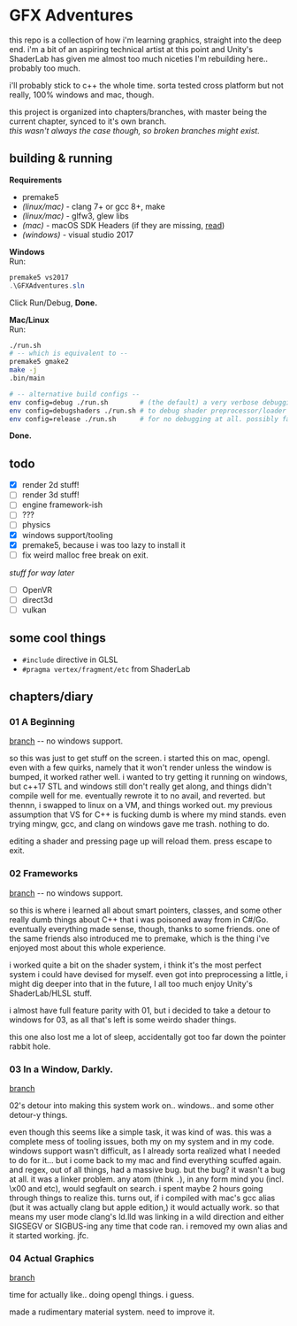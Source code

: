 # GFX Adventures

this repo is a collection of how i'm learning graphics, straight into the deep end. i'm a bit of an aspiring technical artist at this point and Unity's ShaderLab has given me almost too much niceties I'm rebuilding here.. probably too much.

i'll probably stick to c++ the whole time. sorta tested cross platform but not really, 100% windows and mac, though.

this project is organized into chapters/branches, with master being the current chapter, synced to it's own branch.  
*this wasn't always the case though, so broken branches might exist.*

## building & running

**Requirements**
- premake5
- *(linux/mac)* - clang 7+ or gcc 8+, make
- *(linux/mac)* - glfw3, glew libs
- *(mac)* - macOS SDK Headers (if they are missing, [read](https://donatstudios.com/MojaveMissingHeaderFiles))
- *(windows)* - visual studio 2017

**Windows**  
Run:
```ps1
premake5 vs2017
.\GFXAdventures.sln
```
Click Run/Debug, **Done.**

**Mac/Linux**  
Run:
```bash
./run.sh
# -- which is equivalent to --
premake5 gmake2
make -j
.bin/main

# -- alternative build configs --
env config=debug ./run.sh        # (the default) a very verbose debugging mode w/ symbols.
env config=debugshaders ./run.sh # to debug shader preprocessor/loader internals as well
env config=release ./run.sh      # for no debugging at all. possibly faster.
```
**Done.**

## todo

- [x] render 2d stuff!
- [ ] render 3d stuff!
- [ ] engine framework-ish
- [ ] ???
- [ ] physics
- [x] windows support/tooling
- [x] premake5, because i was too lazy to install it
- [ ] fix weird malloc free break on exit.

*stuff for way later*

- [ ] OpenVR
- [ ] direct3d
- [ ] vulkan

## some cool things

- `#include` directive in GLSL
- `#pragma vertex/fragment/etc` from ShaderLab

## chapters/diary

### 01 A Beginning

[branch][01] -- no windows support.

so this was just to get stuff on the screen. i started this on mac, opengl. even with a few quirks, namely that it won't render unless the window is bumped, it worked rather well. i wanted to try getting it running on windows, but c++17 STL and windows still don't really get along, and things didn't compile well for me. eventually rewrote it to no avail, and reverted. but thennn, i swapped to linux on a VM, and things worked out. my previous assumption that VS for C++ is fucking dumb is where my mind stands. even trying mingw, gcc, and clang on windows gave me trash. nothing to do.

editing a shader and pressing page up will reload them. press escape to exit.

### 02 Frameworks

[branch][02] -- no windows support.

so this is where i learned all about smart pointers, classes, and some other really dumb things about C++ that i was poisoned away from in C#/Go. eventually everything made sense, though, thanks to some friends. one of the same friends also introduced me to premake, which is the thing i've enjoyed most about this whole experience. 

i worked quite a bit on the shader system, i think it's the most perfect system i could have devised for myself. even got into preprocessing a little, i might dig deeper into that in the future, I all too much enjoy Unity's ShaderLab/HLSL stuff.

i almost have full feature parity with 01, but i decided to take a detour to windows for 03, as all that's left is some weirdo shader things.

this one also lost me a lot of sleep, accidentally got too far down the pointer rabbit hole.

### 03 In a Window, Darkly.

[branch][03]

02's detour into making this system work on.. windows.. and some other detour-y things.

even though this seems like a simple task, it was kind of was. this was a complete mess of tooling issues, both my on my system and in my code. windows support wasn't difficult, as I already sorta realized what I needed to do for it... but i come back to my mac and find everything scuffed again. and regex, out of all things, had a massive bug. but the bug? it wasn't a bug at all. it was a linker problem. any atom (think `.`), in any form mind you (incl. \x00 and etc), would segfault on search. i spent maybe 2 hours going through things to realize this. turns out, if i compiled with mac's gcc alias (but it was actually clang but apple edition,) it would actually work. so that means my user mode clang's ld.lld was linking in a wild direction and either SIGSEGV or SIGBUS-ing any time that code ran. i removed my own alias and it started working. jfc.

### 04 Actual Graphics

[branch][04]

time for actually like.. doing opengl things. i guess.

made a rudimentary material system. need to improve it.

[01]: https://github.com/kayteh/gfx-adventures/tree/01-a-beginning
[02]: https://github.com/kayteh/gfx-adventures/tree/02-frameworks
[03]: https://github.com/kayteh/gfx-adventures/tree/03-in-a-window-darkly
[04]: https://github.com/kayteh/gfx-adventures/tree/04-actual-graphics